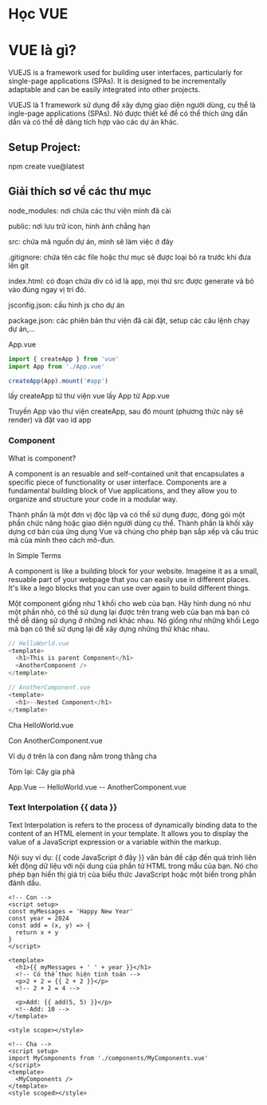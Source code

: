 # Học VUE

# VUE là gì?

VUEJS is a framework used for building user interfaces, particularly for single-page applications (SPAs). It is designed to be incrementally adaptable and can be easily integrated into other projects.

VUEJS là 1 framework sử dụng để xây dựng giao diện người dùng, cụ thể là ingle-page applications (SPAs). Nó được thiết kế để có thể thích ứng dần dần và có thể dễ dàng tích hợp vào các dự án khác.

## Setup Project:

npm create vue@latest

## Giải thích sơ về các thư mục

node_modules: nơi chứa các thư viện mình đã cài

public: nơi lưu trữ icon, hình ảnh chẳng hạn

src: chứa mã nguồn dự án, mình sẽ làm việc ở đây

.gitignore: chứa tên các file hoặc thư mục sẽ được loại bỏ ra trước khi đưa lên git

index.html: có đoạn chứa div có id là app, mọi thứ src được generate và bỏ vào đúng ngay vị trí đó.

jsconfig.json: cấu hình js cho dự án

package.json: các phiên bản thư viện đã cài đặt, setup các câu lệnh chạy dự án,...

App.vue

```js
import { createApp } from 'vue'
import App from './App.vue'

createApp(App).mount('#app')
```

lấy createApp từ thư viện vue
lấy App từ App.vue

Truyền App vào thư viện createApp, sau đó mount (phương thức này sẽ render) và đặt vao id app

### Component

What is component?

A component is an resuable and self-contained unit that encapsulates a specific piece of functionality or user interface. Components are a fundamental building block of Vue applications, and they allow you to organize and structure your code in a modular way.

Thành phần là một đơn vị độc lập và có thể sử dụng được, đóng gói một phần chức năng hoặc giao diện người dùng cụ thể. Thành phần là khối xây dựng cơ bản của ứng dụng Vue và chúng cho phép bạn sắp xếp và cấu trúc mã của mình theo cách mô-đun.

In Simple Terms

A component is like a building block for your website. Imageine it as a small, resuable part of your webpage that you can easily use in different places. It's like a lego blocks that you can use over again to build different things.

Một component giống như 1 khối cho web của bạn. Hãy hình dung nó như một phần nhỏ, có thể sử dụng lại được trên trang web của bạn mà bạn có thể dễ dàng sử dụng ở những nơi khác nhau. Nó giống như những khối Lego mà bạn có thể sử dụng lại để xây dựng những thứ khác nhau.

```js
// HelloWorld.vue
<template>
  <h1>This is parent Component</h1>
  <AnotherComponent />
</template>
```

```js
// AnotherComponent.vue
<template>
  <h1>--Nested Component</h1>
</template>
```

Cha HelloWorld.vue

Con AnotherComponent.vue

Ví dụ ở trên là con đang nằm trong thằng cha

Tóm lại: Cây gia phả

App.Vue
-- HelloWorld.vue
-- AnotherComponent.vue

### Text Interpolation {{ data }}

Text Interpolation is refers to the process of dynamically binding data to the content of an HTML element in your template. It allows you to display the value of a JavaScript expression or a variable within the markup.

Nội suy ví dụ: {{ code JavaScript ở đây }} văn bản đề cập đến quá trình liên kết động dữ liệu với nội dung của phần tử HTML trong mẫu của bạn. Nó cho phép bạn hiển thị giá trị của biểu thức JavaScript hoặc một biến trong phần đánh dấu.

```vue
<!-- Con -->
<script setup>
const myMessages = 'Happy New Year'
const year = 2024
const add = (x, y) => {
  return x + y
}
</script>

<template>
  <h1>{{ myMessages + ' ' + year }}</h1>
  <!-- Có thể thực hiện tính toán -->
  <p>2 + 2 = {{ 2 + 2 }}</p>
  <!-- 2 + 2 = 4 -->

  <p>Add: {{ add(5, 5) }}</p>
  <!--Add: 10 -->
</template>

<style scope></style>

<!-- Cha -->
<script setup>
import MyComponents from './components/MyComponents.vue'
</script>
<template>
  <MyComponents />
</template>
<style scoped></style>
```

